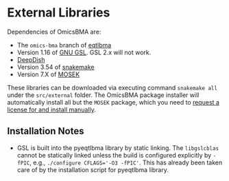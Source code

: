 # External Libraries
Dependencies of OmicsBMA are:

*  The `omics-bma` branch of [eqtlbma](https://github.com/gaow/eqtlbma.git)
*  Version 1.16 of [GNU GSL](http://www.gnu.org/software/gsl/). GSL 2.x will not work.
*  [DeepDish](https://github.com/gaow/deepdish)
*  Version 3.54 of [snakemake](https://bitbucket.org/snakemake/snakemake/wiki/Home)
*  Version 7.X of [MOSEK](https://mosek.com)

These libraries can be downloaded via executing command `snakemake all` under the `src/external` folder. The OmicsBMA package installer will automatically install all but the `MOSEK` package, which you need to [request a license for and install manually](installation-mosek).

## Installation Notes
*  GSL is built into the pyeqtlbma library by static linking. The `libgslcblas` cannot be statically linked unless the build is configured explicitly by `-fPIC`, e.g., `./configure CFLAGS='-O3 -fPIC'`. This has already been taken care of by the installation script for pyeqtlbma library.
